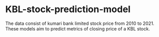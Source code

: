 # KBL-stock-prediction-model
The data consist of kumari bank limited stock price from 2010 to 2021. These models aim to predict metrics of closing price of a KBL stock.
